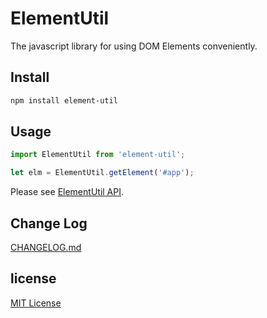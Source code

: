 # ElementUtil

The javascript library for using DOM Elements conveniently.

## Install

``` sh
npm install element-util
```

## Usage

``` js
import ElementUtil from 'element-util';

let elm = ElementUtil.getElement('#app');
```

Please see [ElementUtil API](https://github.com/archco/element-util/tree/master/docs).

## Change Log

[CHANGELOG.md](https://github.com/archco/element-util/blob/master/CHANGELOG.md)

## license

[MIT License](https://github.com/archco/element-util/blob/master/LICENSE)
